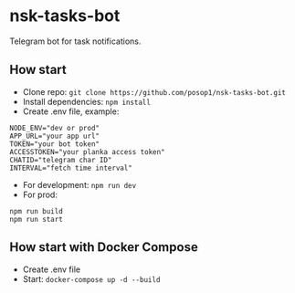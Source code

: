 # nsk-tasks-bot
Telegram bot for task notifications.

## How start
- Clone repo: ```git clone https://github.com/posop1/nsk-tasks-bot.git``` 
- Install dependencies: ```npm install``` 
- Create .env file, example:
```
NODE_ENV="dev or prod"
APP_URL="your app url"
TOKEN="your bot token"
ACCESSTOKEN="your planka access token"
CHATID="telegram char ID"
INTERVAL="fetch time interval"
```
- For development: ```npm run dev```
- For prod:
```
npm run build
npm run start
```

## How start with Docker Compose
- Create .env file
- Start: ```docker-compose up -d --build```
